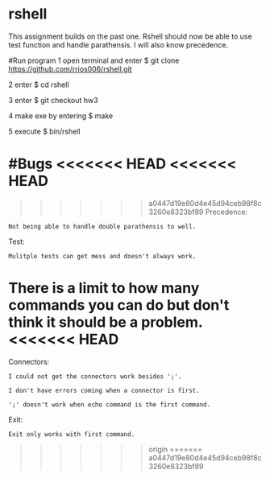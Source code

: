 # rshell

This assignment builds on the past one. Rshell should now be able to use test function and handle parathensis. I will also know precedence.

#Run program
1 open terminal and enter  $ git clone https://github.com/rrios006/rshell.git

2 enter $ cd rshell

3 enter $ git checkout hw3

4 make exe by entering  $ make 

5 execute $ bin/rshell

#Bugs
<<<<<<< HEAD
<<<<<<< HEAD
=======
>>>>>>> a0447d19e80d4e45d94ceb98f8c3260e8323bf89
Precedence:

	Not being able to handle double parathensis to well.

Test:
	
	Mulitple tests can get mess and doesn't always work.
	
There is a limit to how many commands you can do but don't think it should be a problem.	
<<<<<<< HEAD
=======
Connectors:

	I could not get the connectors work besides ';'.

	I don't have errors coming when a connector is first.

	';' doesn't work when echo command is the first command.

Exit:

	Exit only works with first command.
>>>>>>> origin
=======
>>>>>>> a0447d19e80d4e45d94ceb98f8c3260e8323bf89
